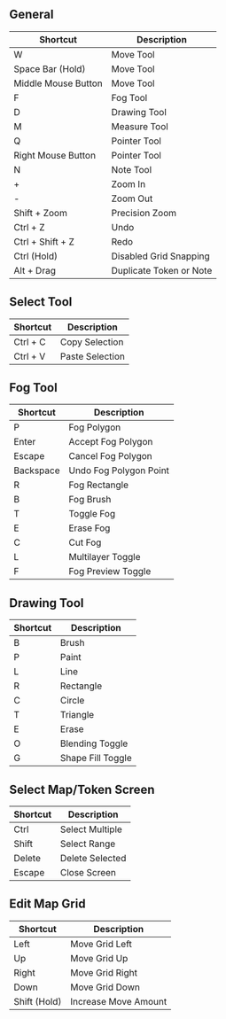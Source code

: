 ## General

| Shortcut            | Description             |
| ------------------- | ----------------------- |
| W                   | Move Tool               |
| Space Bar (Hold)    | Move Tool               |
| Middle Mouse Button | Move Tool               |
| F                   | Fog Tool                |
| D                   | Drawing Tool            |
| M                   | Measure Tool            |
| Q                   | Pointer Tool            |
| Right Mouse Button  | Pointer Tool            |
| N                   | Note Tool               |
| +                   | Zoom In                 |
| -                   | Zoom Out                |
| Shift + Zoom        | Precision Zoom          |
| Ctrl + Z            | Undo                    |
| Ctrl + Shift + Z    | Redo                    |
| Ctrl (Hold)         | Disabled Grid Snapping  |
| Alt + Drag          | Duplicate Token or Note |

## Select Tool

| Shortcut | Description     |
| -------- | --------------- |
| Ctrl + C | Copy Selection  |
| Ctrl + V | Paste Selection |

## Fog Tool

| Shortcut  | Description            |
| --------- | ---------------------- |
| P         | Fog Polygon            |
| Enter     | Accept Fog Polygon     |
| Escape    | Cancel Fog Polygon     |
| Backspace | Undo Fog Polygon Point |
| R         | Fog Rectangle          |
| B         | Fog Brush              |
| T         | Toggle Fog             |
| E         | Erase Fog              |
| C         | Cut Fog                |
| L         | Multilayer Toggle      |
| F         | Fog Preview Toggle     |

## Drawing Tool

| Shortcut | Description       |
| -------- | ----------------- |
| B        | Brush             |
| P        | Paint             |
| L        | Line              |
| R        | Rectangle         |
| C        | Circle            |
| T        | Triangle          |
| E        | Erase             |
| O        | Blending Toggle   |
| G        | Shape Fill Toggle |

## Select Map/Token Screen

| Shortcut | Description     |
| -------- | --------------- |
| Ctrl     | Select Multiple |
| Shift    | Select Range    |
| Delete   | Delete Selected |
| Escape   | Close Screen    |

## Edit Map Grid

| Shortcut     | Description          |
| ------------ | -------------------- |
| Left         | Move Grid Left       |
| Up           | Move Grid Up         |
| Right        | Move Grid Right      |
| Down         | Move Grid Down       |
| Shift (Hold) | Increase Move Amount |
